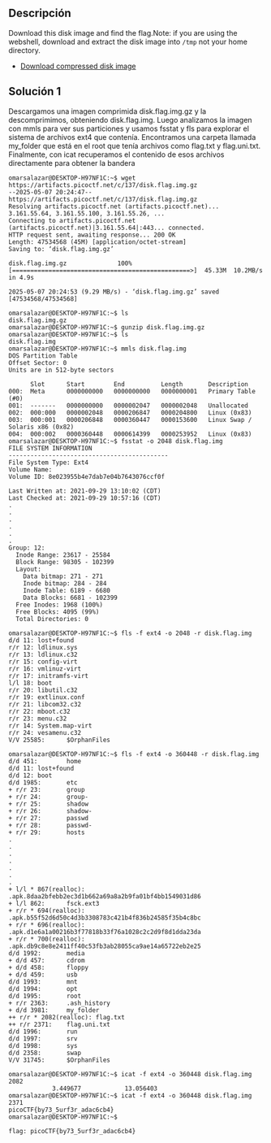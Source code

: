 ## Descripción 
Download this disk image and find the flag.Note: if you are using the webshell, download and extract the disk image into `/tmp` not your home directory.
- [Download compressed disk image](https://artifacts.picoctf.net/c/137/disk.flag.img.gz)

## Solución 1

Descargamos una imagen comprimida disk.flag.img.gz y la descomprimimos, obteniendo disk.flag.img. Luego analizamos la imagen con mmls para ver sus particiones y usamos fsstat y fls para explorar el sistema de archivos ext4 que contenía. Encontramos una carpeta llamada my_folder que está en el root que tenía archivos como flag.txt y flag.uni.txt. Finalmente, con icat recuperamos el contenido de esos archivos directamente para obtener la bandera

```
omarsalazar@DESKTOP-H97NF1C:~$ wget https://artifacts.picoctf.net/c/137/disk.flag.img.gz
--2025-05-07 20:24:47--  https://artifacts.picoctf.net/c/137/disk.flag.img.gz
Resolving artifacts.picoctf.net (artifacts.picoctf.net)... 3.161.55.64, 3.161.55.100, 3.161.55.26, ...
Connecting to artifacts.picoctf.net (artifacts.picoctf.net)|3.161.55.64|:443... connected.
HTTP request sent, awaiting response... 200 OK
Length: 47534568 (45M) [application/octet-stream]
Saving to: ‘disk.flag.img.gz’

disk.flag.img.gz              100%[=================================================>]  45.33M  10.2MB/s    in 4.9s

2025-05-07 20:24:53 (9.29 MB/s) - ‘disk.flag.img.gz’ saved [47534568/47534568]

omarsalazar@DESKTOP-H97NF1C:~$ ls
disk.flag.img.gz
omarsalazar@DESKTOP-H97NF1C:~$ gunzip disk.flag.img.gz
omarsalazar@DESKTOP-H97NF1C:~$ ls
disk.flag.img
omarsalazar@DESKTOP-H97NF1C:~$ mmls disk.flag.img
DOS Partition Table
Offset Sector: 0
Units are in 512-byte sectors

      Slot      Start        End          Length       Description
000:  Meta      0000000000   0000000000   0000000001   Primary Table (#0)
001:  -------   0000000000   0000002047   0000002048   Unallocated
002:  000:000   0000002048   0000206847   0000204800   Linux (0x83)
003:  000:001   0000206848   0000360447   0000153600   Linux Swap / Solaris x86 (0x82)
004:  000:002   0000360448   0000614399   0000253952   Linux (0x83)
omarsalazar@DESKTOP-H97NF1C:~$ fsstat -o 2048 disk.flag.img
FILE SYSTEM INFORMATION
--------------------------------------------
File System Type: Ext4
Volume Name:
Volume ID: 8e023955b4e7dab7e04b7643076ccf0f

Last Written at: 2021-09-29 13:10:02 (CDT)
Last Checked at: 2021-09-29 10:57:16 (CDT)
.
.
.
.
.
.
Group: 12:
  Inode Range: 23617 - 25584
  Block Range: 98305 - 102399
  Layout:
    Data bitmap: 271 - 271
    Inode bitmap: 284 - 284
    Inode Table: 6189 - 6680
    Data Blocks: 6681 - 102399
  Free Inodes: 1968 (100%)
  Free Blocks: 4095 (99%)
  Total Directories: 0
  
omarsalazar@DESKTOP-H97NF1C:~$ fls -f ext4 -o 2048 -r disk.flag.img
d/d 11: lost+found
r/r 12: ldlinux.sys
r/r 13: ldlinux.c32
r/r 15: config-virt
r/r 16: vmlinuz-virt
r/r 17: initramfs-virt
l/l 18: boot
r/r 20: libutil.c32
r/r 19: extlinux.conf
r/r 21: libcom32.c32
r/r 22: mboot.c32
r/r 23: menu.c32
r/r 14: System.map-virt
r/r 24: vesamenu.c32
V/V 25585:      $OrphanFiles

omarsalazar@DESKTOP-H97NF1C:~$ fls -f ext4 -o 360448 -r disk.flag.img
d/d 451:        home
d/d 11: lost+found
d/d 12: boot
d/d 1985:       etc
+ r/r 23:       group
+ r/r 24:       group-
+ r/r 25:       shadow
+ r/r 26:       shadow-
+ r/r 27:       passwd
+ r/r 28:       passwd-
+ r/r 29:       hosts
.
.
.
.
.
.
.
+ l/l * 867(realloc):   .apk.8daa2bfebb2ec3d1b662a69a8a2b9fa01bf4bb1549031d86
+ l/l 862:      fsck.ext3
+ r/r * 694(realloc):   .apk.b55f52d6d50c4d3b3308783c421b4f836b24585f35b4c8bc
+ r/r * 696(realloc):   .apk.d1e6a1a00216b3f77818b33f76a1028c2c2d9f8d1dda23da
+ r/r * 700(realloc):   .apk.db9c8e8e2411ff40c53fb3ab28055ca9ae14a65722eb2e25
d/d 1992:       media
+ d/d 457:      cdrom
+ d/d 458:      floppy
+ d/d 459:      usb
d/d 1993:       mnt
d/d 1994:       opt
d/d 1995:       root
+ r/r 2363:     .ash_history
+ d/d 3981:     my_folder
++ r/r * 2082(realloc): flag.txt
++ r/r 2371:    flag.uni.txt
d/d 1996:       run
d/d 1997:       srv
d/d 1998:       sys
d/d 2358:       swap
V/V 31745:      $OrphanFiles

omarsalazar@DESKTOP-H97NF1C:~$ icat -f ext4 -o 360448 disk.flag.img 2082
            3.449677            13.056403
omarsalazar@DESKTOP-H97NF1C:~$ icat -f ext4 -o 360448 disk.flag.img 2371
picoCTF{by73_5urf3r_adac6cb4}
omarsalazar@DESKTOP-H97NF1C:~$

flag: picoCTF{by73_5urf3r_adac6cb4}
```
